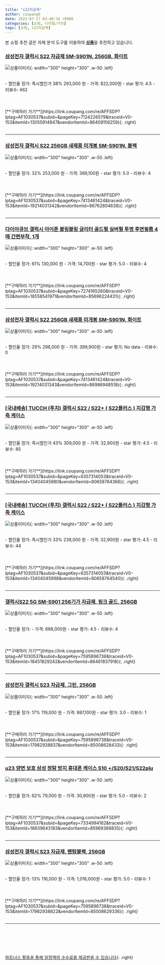 ```yaml
---
title: "s22자급제"
author: coupang6
date: 2023-07-17 03:40:34 +0800
categories: [쇼핑, 디이털/가전]
tags: [쇼핑, s22자급제]
---
```


본 쇼핑 추천 글은 자체 분석 도구를 이용하여 [**상품**](https://link.coupang.com/a/bao1ui)을 추천하고 있습니다.

### [삼성전자 갤럭시 S22 자급제 SM-S901N, 256GB, 화이트](https://link.coupang.com/re/AFFSDP?lptag=AF1030537&subid=&pageKey=7124226579&traceid=V0-153&itemId=13055914947&vendorItemId=86409156259)

![상품이미지](https://thumbnail6.coupangcdn.com/thumbnails/remote/230x230ex/image/vendor_inventory/af12/65f01ddc6762e9586a0f4f37f174f2ca5f50c5f3592c433fd8ebe6c16230.jpg){: width="300" height="300" .w-50 .left}


<br>
- 할인율 정가: 즉시할인가 38%  293,000   원
- 가격: 822,000원
- star 평가: 4.5
- 리뷰수: 462
<br>
<br>
<br>
<br>
[**구매하러 가기**](https://link.coupang.com/re/AFFSDP?lptag=AF1030537&subid=&pageKey=7124226579&traceid=V0-153&itemId=13055914947&vendorItemId=86409156259){: .right}
<br>
<br>

---

### [삼성전자 갤럭시 S22 256GB 새제품 미개봉 SM-S901N, 블랙](https://link.coupang.com/re/AFFSDP?lptag=AF1030537&subid=&pageKey=7413461424&traceid=V0-153&itemId=19214031342&vendorItemId=86762804638)

![상품이미지](https://thumbnail9.coupangcdn.com/thumbnails/remote/230x230ex/image/vendor_inventory/bc0b/81f0b6ccbf972acb4aee53e2523302b294066801c60bbba7cbcea5021189.jpg){: width="300" height="300" .w-50 .left}


<br>
- 할인율 정가: 32%  253,000   원
- 가격: 389,100원
- star 평가: 5.0
- 리뷰수: 4
<br>
<br>
<br>
<br>
[**구매하러 가기**](https://link.coupang.com/re/AFFSDP?lptag=AF1030537&subid=&pageKey=7413461424&traceid=V0-153&itemId=19214031342&vendorItemId=86762804638){: .right}
<br>
<br>

---

### [다이아큐브 갤럭시 아이폰 블링블링 글리터 골드펄 실버펄 투명 후면필름 4매 간편부착, 1개](https://link.coupang.com/re/AFFSDP?lptag=AF1030537&subid=&pageKey=7274165260&traceid=V0-153&itemId=18558541971&vendorItemId=85696224431)

![상품이미지](https://thumbnail7.coupangcdn.com/thumbnails/remote/230x230ex/image/vendor_inventory/0929/89f25f35a2d67ec07a1fa482445567e8f15e88823cb80d221685b2961cf5.jpg){: width="300" height="300" .w-50 .left}


<br>
- 할인율 정가: 61%  130,000   원
- 가격: 14,700원
- star 평가: 5.0
- 리뷰수: 4
<br>
<br>
<br>
<br>
[**구매하러 가기**](https://link.coupang.com/re/AFFSDP?lptag=AF1030537&subid=&pageKey=7274165260&traceid=V0-153&itemId=18558541971&vendorItemId=85696224431){: .right}
<br>
<br>

---

### [삼성전자 갤럭시 S22 256GB 새제품 미개봉 SM-S901N, 화이트](https://link.coupang.com/re/AFFSDP?lptag=AF1030537&subid=&pageKey=7413461424&traceid=V0-153&itemId=19214031343&vendorItemId=86986948518)

![상품이미지](https://thumbnail8.coupangcdn.com/thumbnails/remote/230x230ex/image/vendor_inventory/3e94/912b993ba454f3f8504146328ab8ffc8bb31c13b0e3b7880d4495484cb0b.jpg){: width="300" height="300" .w-50 .left}


<br>
- 할인율 정가: 29%  298,000   원
- 가격: 399,900원
- star 평가: No data
- 리뷰수: 0
<br>
<br>
<br>
<br>
[**구매하러 가기**](https://link.coupang.com/re/AFFSDP?lptag=AF1030537&subid=&pageKey=7413461424&traceid=V0-153&itemId=19214031343&vendorItemId=86986948518){: .right}
<br>
<br>

---

### [[국내배송] TUCCH (투치) 갤럭시 S22 / S22+ ( S22플러스 ) 지갑형 가죽 케이스](https://link.coupang.com/re/AFFSDP?lptag=AF1030537&subid=&pageKey=6357314053&traceid=V0-153&itemId=13404045980&vendorItemId=80658764366)

![상품이미지](https://thumbnail6.coupangcdn.com/thumbnails/remote/230x230ex/image/vendor_inventory/0805/d10b61c555d8eba55cd581c562808796a9c1d77f80ee870b7dbf0b5dae3b.png){: width="300" height="300" .w-50 .left}


<br>
- 할인율 정가: 즉시할인가 43%  309,000   원
- 가격: 32,900원
- star 평가: 4.5
- 리뷰수: 85
<br>
<br>
<br>
<br>
[**구매하러 가기**](https://link.coupang.com/re/AFFSDP?lptag=AF1030537&subid=&pageKey=6357314053&traceid=V0-153&itemId=13404045980&vendorItemId=80658764366){: .right}
<br>
<br>

---

### [[국내배송] TUCCH (투치) 갤럭시 S22 / S22+ ( S22플러스 ) 지갑형 가죽 케이스](https://link.coupang.com/re/AFFSDP?lptag=AF1030537&subid=&pageKey=6357314053&traceid=V0-153&itemId=13404045998&vendorItemId=80658764540)

![상품이미지](https://thumbnail10.coupangcdn.com/thumbnails/remote/230x230ex/image/vendor_inventory/2d5e/b39659acc3992ddef8bd9154429bf320414c3ce30338b4e132fb4629ad35.png){: width="300" height="300" .w-50 .left}


<br>
- 할인율 정가: 즉시할인가 33%  239,000   원
- 가격: 32,900원
- star 평가: 4.5
- 리뷰수: 44
<br>
<br>
<br>
<br>
[**구매하러 가기**](https://link.coupang.com/re/AFFSDP?lptag=AF1030537&subid=&pageKey=6357314053&traceid=V0-153&itemId=13404045998&vendorItemId=80658764540){: .right}
<br>
<br>

---

### [갤럭시S22 5G SM-S901 256기가 자급제, 핑크 골드, 256GB](https://link.coupang.com/re/AFFSDP?lptag=AF1030537&subid=&pageKey=7595896738&traceid=V0-153&itemId=18451829242&vendorItemId=86461837918)

![상품이미지](https://thumbnail8.coupangcdn.com/thumbnails/remote/230x230ex/image/vendor_inventory/f8e2/88a071dc9cc1d89b19625e9a090b2ec0eddc8f2134cf2b09638b232b252f.jpg){: width="300" height="300" .w-50 .left}


<br>
- 할인율 정가: 
- 가격: 688,000원
- star 평가: 4.5
- 리뷰수: 4
<br>
<br>
<br>
<br>
[**구매하러 가기**](https://link.coupang.com/re/AFFSDP?lptag=AF1030537&subid=&pageKey=7595896738&traceid=V0-153&itemId=18451829242&vendorItemId=86461837918){: .right}
<br>
<br>

---

### [삼성전자 갤럭시 S23 자급제, 그린, 256GB](https://link.coupang.com/re/AFFSDP?lptag=AF1030537&subid=&pageKey=7595896738&traceid=V0-153&itemId=17982938837&vendorItemId=85008628433)

![상품이미지](https://thumbnail7.coupangcdn.com/thumbnails/remote/230x230ex/image/rs_quotation_api/wzpodo2y/bfb06c9ef60040c1a5a0b1478093c5c8.jpg){: width="300" height="300" .w-50 .left}


<br>
- 할인율 정가: 17%  119,000   원
- 가격: 987,100원
- star 평가: 3.0
- 리뷰수: 1
<br>
<br>
<br>
<br>
[**구매하러 가기**](https://link.coupang.com/re/AFFSDP?lptag=AF1030537&subid=&pageKey=7595896738&traceid=V0-153&itemId=17982938837&vendorItemId=85008628433){: .right}
<br>
<br>

---

### [u23 양면 보호 삼성 정탐 방지 휴대폰 케이스 S10 +/S20/S21/S22plu](https://link.coupang.com/re/AFFSDP?lptag=AF1030537&subid=&pageKey=7334994182&traceid=V0-153&itemId=18839643183&vendorItemId=85969368835)

![상품이미지](https://thumbnail8.coupangcdn.com/thumbnails/remote/230x230ex/image/vendor_inventory/f7d2/fe865dbd6723f90f01eb67b35cc942a16778d182f50680c847c46cc6fe55.png){: width="300" height="300" .w-50 .left}


<br>
- 할인율 정가: 62%  79,000   원
- 가격: 30,900원
- star 평가: 5.0
- 리뷰수: 2
<br>
<br>
<br>
<br>
[**구매하러 가기**](https://link.coupang.com/re/AFFSDP?lptag=AF1030537&subid=&pageKey=7334994182&traceid=V0-153&itemId=18839643183&vendorItemId=85969368835){: .right}
<br>
<br>

---

### [삼성전자 갤럭시 S23 자급제, 팬텀블랙, 256GB](https://link.coupang.com/re/AFFSDP?lptag=AF1030537&subid=&pageKey=7595896738&traceid=V0-153&itemId=17982938822&vendorItemId=85008629336)

![상품이미지](https://thumbnail7.coupangcdn.com/thumbnails/remote/230x230ex/image/rs_quotation_api/bozoofvu/6c4ac95db1f14231b34de6ca2f809863.jpg){: width="300" height="300" .w-50 .left}


<br>
- 할인율 정가: 13%  116,000   원
- 가격: 1,016,000원
- star 평가: 5.0
- 리뷰수: 1
<br>
<br>
<br>
<br>
[**구매하러 가기**](https://link.coupang.com/re/AFFSDP?lptag=AF1030537&subid=&pageKey=7595896738&traceid=V0-153&itemId=17982938822&vendorItemId=85008629336){: .right}
<br>
<br>

---
<br><br><br><br><br> [파트너스 활동을 통해 일정액의 수수료를 제공받을 수 있습니다](https://link.coupang.com/a/bao1ui){: .right}